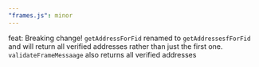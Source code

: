```yaml
---
"frames.js": minor
---
```


feat: Breaking change! `getAddressForFid` renamed to `getAddressesfForFid` and will return all verified addresses rather than just the first one. `validateFrameMessaage` also returns all verified addresses
